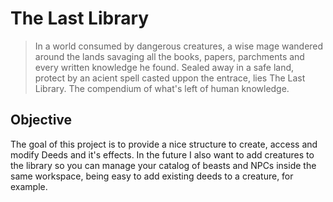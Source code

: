# The Last Library

>In a world consumed by dangerous creatures, a wise mage wandered around the lands savaging all the books, papers, parchments and every written knowledge he found.
Sealed away in a safe land, protect by an acient spell casted uppon the entrace, lies The Last Library. The compendium of what's left of human knowledge.


## Objective
The goal of this project is to provide a nice structure to create, access and modify Deeds and it's effects. In the future I also want to add creatures to the library so you can manage your catalog of beasts and NPCs inside the same workspace, being easy to add existing deeds to a creature, for example.